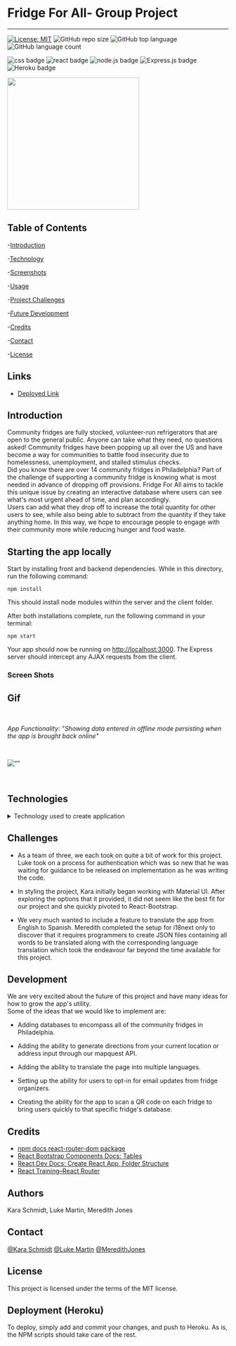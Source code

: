 # Fridge For All- Group Project
***

[![License: MIT](https://img.shields.io/badge/License-MIT-yellow.svg)](https://opensource.org/licenses/MIT)
![GitHub repo size](https://img.shields.io/github/repo-size/meredithajones/Fridge_For_All?logo=github)
![GitHub top language](https://img.shields.io/github/languages/top/meredithajones/Fridge_For_All?color=green&logo=github&logoColor=green)
![GitHub language count](https://img.shields.io/github/languages/count/meredithajones/Fridge_For_All)


![css badge](https://img.shields.io/badge/css3%20-%231572B6.svg?&style=for-the-badge&logo=css3&logoColor=white)
![react badge](https://img.shields.io/badge/react%20-%2320232a.svg?&style=for-the-badge&logo=react&logoColor=%2361DAFB)
![node.js badge](https://img.shields.io/badge/node.js%20-%2343853D.svg?&style=for-the-badge&logo=node.js&logoColor=white)
![Express.js badge](https://img.shields.io/badge/express.js%20-%23404d59.svg?&style=for-the-badge)
![Heroku badge](https://img.shields.io/badge/heroku%20-%23430098.svg?&style=for-the-badge&logo=heroku&logoColor=white)



<img src="https://raw.githubusercontent.com/meredithajones/Fridge_For_All/main/client/public/imgs/FFA.png" width="300">

## Table of Contents

-[Introduction](#Introduction)

-[Technology](#Technologies)

-[Screenshots](#Screenshots)
   
-[Usage](#Usage)

-[Project Challenges](#Challenges)

-[Future Development](#Development)

-[Credits](#Credits)

-[Contact](#Contact)

-[License](#License) 


## Links

* [Deployed Link](https://fridge-for-all-philly.herokuapp.com/)

## Introduction
  
Community fridges are fully stocked, volunteer-run refrigerators that are open to the  general public. Anyone can take what they need, no questions asked! Community fridges have been popping up all over the US and have become a way for communities to battle food insecurity due to homelessness, unemployment, and stalled stimulus checks. 
<br> Did you know there are over 14 community fridges in Philadelphia? Part of the challenge of supporting a community fridge is knowing what is most needed in advance of dropping off provisions. Fridge For All aims to tackle this unique issue by creating an interactive database where users can see what's most urgent ahead of time, and plan accordingly. 
<br>Users can add what they drop off to increase the total quantity for other users to see, while also being able to subtract from the quantity if they take anything home. In this way, we hope to encourage people to engage with their community more while reducing hunger and food waste.

## Starting the app locally

Start by installing front and backend dependencies. While in this directory, run the following command:

```
npm install
```

This should install node modules within the server and the client folder.

After both installations complete, run the following command in your terminal:

```
npm start
```

Your app should now be running on <http://localhost:3000>. The Express server should intercept any AJAX requests from the client.


### Screen Shots
 ## Gif

<br>

 _App Functionality: "Showing data entered in offline mode persisting when the app is brought back online"_

<br>

![“"]()

<br>



## Technologies
<details>
<summary>Technology used to create application</summary>



* React

* CSS

* NodeJS

* Mapquest 

* "Authentication Here"

* React-Bootstap

* Mongo AtlasDB

* Testing through Postman

* Hosting on Heroku




	
</details>


## Challenges
*  As a team of three, we each took on quite a bit of work for this project. Luke took on a process for authentication which was so new that he was waiting for guidance to be released on implementation as he was writing the code. 

* In styling the project, Kara initially began working with Material UI. After exploring the options that it provided, it did not seem like the best fit for our project and she quickly pivoted to React-Bootstrap.

* We very much wanted to include a feature to translate the app from English to Spanish. Meredith completed the setup for i18next only to discover that it requires programmers to create JSON files containing all words to be translated along with the corresponding language translation which took the endeavour far beyond the time available for this project.

## Development
 We are very excited about the future of this project and have many ideas for how to grow the app's utility. 
<br>
Some of the ideas that we would like to implement are:
<br>

-   Adding databases to encompass all of the community fridges in Philadelphia.

- Adding the ability to generate directions from your current location or address input through our mapquest API. 

- Adding the ability to translate the page into multiple languages. 

- Setting up the ability for users to opt-in for email updates from fridge organizers. 

- Creating the ability for the app to scan a QR code on each fridge to bring users quickly to that specific fridge's database. 


## Credits

* [npm docs react-router-dom package](https://www.npmjs.com/package/react-router-dom)
* [React Bootstrap Components Docs: Tables](https://react-bootstrap.github.io/components/table/)
* [React Dev Docs: Create React App, Folder Structure](https://create-react-app.dev/docs/folder-structure/) 
* [React Training–React Router](https://reactrouter.com/web/guides/primary-components)


## Authors
 Kara Schmidt, Luke Martin, Meredith Jones

## Contact
[@Kara Schmidt](https://github.com/karajsch)
[@Luke Martin](https://github.com/LukeMartin-123)
[@MeredithJones](https://github.com/meredithajones)

## License 
This project is licensed under the terms of the MIT license.


## Deployment (Heroku)

To deploy, simply add and commit your changes, and push to Heroku. As is, the NPM scripts should take care of the rest.
